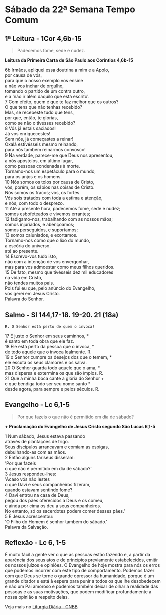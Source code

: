 # Sábado da 22ª Semana Tempo Comum

## 1ª Leitura - 1Cor 4,6b-15

> Padecemos fome, sede e nudez.

**Leitura da Primeira Carta de São Paulo aos Coríntios 4,6b-15**

6b Irmãos, apliquei essa doutrina a mim e a Apolo,   
 por causa de vós,   
 para que o nosso exemplo vos ensine   
 a não vos inchar de orgulho,   
 tomando o partido de um contra outro,   
 e a 'não ir além daquilo que está escrito'.   
7 Com efeito, quem é que te faz melhor que os outros?   
 O que tens que não tenhas recebido?   
 Mas, se recebeste tudo que tens,   
 por que, então, te glorias,   
 como se não o tivesses recebido?   
8 Vós já estais saciados!   
 Já vos enriquecestes!   
 Sem nós, já começastes a reinar!   
 Oxalá estivésseis mesmo reinando,   
 para nós também reinarmos convosco!   
9 Na verdade, parece-me que Deus nos apresentou,   
 a nós apóstolos, em último lugar,   
 como pessoas condenadas à morte.   
 Tornamo-nos um espetáculo para o mundo,   
 para os anjos e os homens.   
10 Nós somos os tolos por causa de Cristo,   
 vós, porém, os sábios nas coisas de Cristo.   
 Nós somos os fracos; vós, os fortes.   
 Vós sois tratados com toda a estima e atenção,   
 e nós, com todo o desprezo.   
11 Até à presente hora, padecemos fome, sede e nudez;   
 somos esbofeteados e vivemos errantes;   
12 fadigamo-nos, trabalhando com as nossos mãos;   
 somos injuriados, e abençoamos;   
 somos perseguidos, e suportamos;   
13 somos caluniados, e exortamos.   
 Tornamo-nos como que o lixo do mundo,   
 a escória do universo.   
 até ao presente.   
14 Escrevo-vos tudo isto,   
 não com a intenção de vos envergonhar,   
 mas para vos admoestar como meus filhos queridos.   
15 De fato, mesmo que tivésseis dez mil educadores   
 na vida em Cristo,   
 não tendes muitos pais.   
 Pois fui eu que, pelo anúncio do Evangelho,   
 vos gerei em Jesus Cristo.   
 Palavra do Senhor.

## Salmo - Sl 144,17-18. 19-20. 21 (18a)

`R. O Senhor está perto de quem o invoca!`

17 É justo o Senhor em seus caminhos, *   
 é santo em toda obra que ele faz.   
18 Ele está perto da pessoa que o invoca, *   
 de todo aquele que o invoca lealmente. R.       
19 o Senhor cumpre os desejos dos que o temem, *   
 ele escuta os seus clamores e os salva.   
20 O Senhor guarda todo aquele que o ama, *   
 mas dispersa e extermina os que são ímpios. R.       
21 Que a minha boca cante a glória do Senhor +   
 e que bendiga todo ser seu nome santo *   
 desde agora, para sempre e pelos séculos. R.

## Evangelho - Lc 6,1-5

> Por que fazeis o que não é permitido em dia de sábado?

**+ Proclamação do Evangelho de Jesus Cristo segundo São Lucas 6,1-5**

1 Num sábado, Jesus estava passando   
 através de plantações de trigo.   
 Seus discípulos arrancavam e comiam as espigas,   
 debulhando-as com as mãos.   
2 Então alguns fariseus disseram:   
 'Por que fazeis   
 o que não é permitido em dia de sábado?'   
3 Jesus respondeu-lhes:   
 'Acaso vós não lestes   
 o que Davi e seus companheiros fizeram,   
 quando estavam sentindo fome?   
4 Davi entrou na casa de Deus,   
 pegou dos pães oferecidos a Deus e os comeu,   
 e ainda por cima os deu a seus companheiros.   
 No entanto, só os sacerdotes podem comer desses pães.'   
5 E Jesus acrescentou:   
 'O Filho do Homem é senhor também do sábado.'   
 Palavra da Salvação.

## Reflexão - Lc 6, 1-5

É muito fácil a gente ver o que as pessoas estão fazendo e, a partir da aparência dos seus atos e de princípios previamente estabelecidos, emitir os nossos juízos e opiniões. O Evangelho de hoje mostra para nós os erros que podemos incorrer com este tipo de comportamento. Podemos fazer com que Deus se torne o grande opressor da humanidade, porque é um grande ditador e está à espera para punir a todos os que lhe desobedecem e não um Pai amoroso e podemos também deixar de olhar a realidade das pessoas e as suas motivações, que podem modificar profundamente a nossa opinião a respeito delas.

Veja mais no [Liturgia Diária - CNBB](http://liturgiadiaria.cnbb.org.br/app/user/user/UserView.php?ano=2016&mes=9&dia=3)